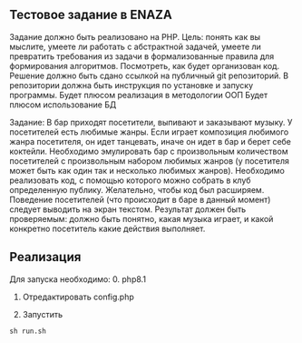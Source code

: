 ## Тестовое задание в ENAZA

Задание должно быть реализовано на PHP.
Цель: понять как вы мыслите, умеете ли работать с абстрактной задачей, умеете ли превратить требования из задачи в формализованные правила для формирования алгоритмов.
Посмотреть, как будет организован код.
Решение должно быть сдано ссылкой на публичный git репозиторий. В репозитории должна быть инструкция по установке и запуску программы.
Будет плюсом реализация в методологии ООП
Будет плюсом использование БД

Задание:
В бар приходят посетители, выпивают и заказывают музыку. У посетителей есть любимые жанры. Если играет композиция любимого жанра посетителя, он идет танцевать, иначе он идет в бар и берет себе коктейли. Необходимо эмулировать бар с произвольным количеством посетителей с произвольным набором любимых жанров (у посетителя может быть как один так и несколько любимых жанров). Необходимо реализовать код, с помощью которого можно собрать в клуб определенную публику. Желательно, чтобы код был расширяем. Поведение посетителей (что происходит в баре в данный момент) следует выводить на экран текстом. Результат должен быть проверяемым: должно быть понятно, какая музыка играет, и какой конкретно посетитель какие действия выполняет.


## Реализация
Для запуска необходимо:
0. php8.1
1. Отредактировать config.php

2. Запустить
```shell
sh run.sh
```

